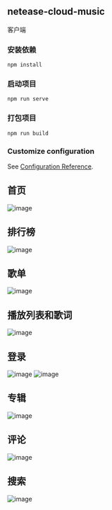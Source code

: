 ## netease-cloud-music

客户端

### 安装依赖
```
npm install
```

### 启动项目
```
npm run serve
```

### 打包项目
```
npm run build
```

### Customize configuration
See [Configuration Reference](https://cli.vuejs.org/config/).


## 首页

![image](https://user-images.githubusercontent.com/85340399/186603949-5603d108-3c90-4c8f-a8f0-47f50a34befc.png)


## 排行榜

![image](https://user-images.githubusercontent.com/85340399/186604039-7b86b93f-cb8e-4306-9c04-850df64fc242.png)


## 歌单

![image](https://user-images.githubusercontent.com/85340399/186604396-b94edc52-d260-44ec-b225-d6bd1c24800c.png)


## 播放列表和歌词

![image](https://user-images.githubusercontent.com/85340399/186604480-7cb1e1ea-3bd7-45b2-8f78-259359fc4429.png)

## 登录
![image](https://user-images.githubusercontent.com/85340399/186604836-c5d13d7f-baf8-4ee1-9eff-aa3a84d8d992.png)
![image](https://user-images.githubusercontent.com/85340399/186604835-4e1c972b-df48-417b-956e-60454e7facaa.png)

## 专辑

![image](https://user-images.githubusercontent.com/85340399/186605126-52fd49ea-874a-458a-a6cc-4573bb933806.png)


## 评论

![image](https://user-images.githubusercontent.com/85340399/186605237-8145b8b1-4674-4442-855a-61923f2dc2a5.png)


## 搜索

![image](https://user-images.githubusercontent.com/85340399/186605452-26631277-77ef-4ff9-bd3f-62f7bc3fdde0.png)
